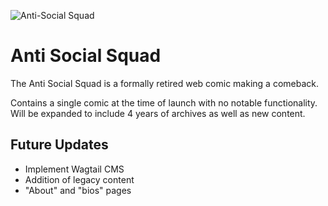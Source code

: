 ![Anti-Social Squad](https://s3.us-east-2.amazonaws.com/toddbirchard-github/ass.jpg)

# Anti Social Squad

The Anti Social Squad is a formally retired web comic making a comeback.

Contains a single comic at the time of launch with no notable functionality. Will be expanded to include 4 years of archives as well as new content.

## Future Updates
- Implement Wagtail CMS
- Addition of legacy content
- "About" and "bios" pages

